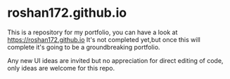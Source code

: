 # roshan172.github.io
This is a repository for my portfolio, you can have a look at https://roshan172.github.io
It's not completed yet,but once this will complete it's going to be a groundbreaking portfolio.


Any new UI ideas are invited but no appreciation for direct editing of code, only ideas are welcome for this repo.
